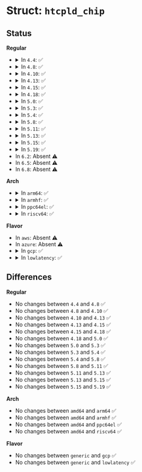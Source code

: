 # Struct: <code>htcpld_chip</code>

## Status
<b>Regular</b>
<ul>
<li>
<details>
<summary>In <code>4.4</code>: ✅</summary>

```c
struct htcpld_chip {
    spinlock_t lock;
    u8 reset;
    u8 addr;
    struct device *dev;
    struct i2c_client *client;
    u8 cache_out;
    struct gpio_chip chip_out;
    u8 cache_in;
    struct gpio_chip chip_in;
    u16 irqs_enabled;
    uint irq_start;
    int nirqs;
    unsigned int flow_type;
    struct work_struct set_val_work;
};
```
</details>
</li>
<li>
<details>
<summary>In <code>4.8</code>: ✅</summary>

```c
struct htcpld_chip {
    spinlock_t lock;
    u8 reset;
    u8 addr;
    struct device *dev;
    struct i2c_client *client;
    u8 cache_out;
    struct gpio_chip chip_out;
    u8 cache_in;
    struct gpio_chip chip_in;
    u16 irqs_enabled;
    uint irq_start;
    int nirqs;
    unsigned int flow_type;
    struct work_struct set_val_work;
};
```
</details>
</li>
<li>
<details>
<summary>In <code>4.10</code>: ✅</summary>

```c
struct htcpld_chip {
    spinlock_t lock;
    u8 reset;
    u8 addr;
    struct device *dev;
    struct i2c_client *client;
    u8 cache_out;
    struct gpio_chip chip_out;
    u8 cache_in;
    struct gpio_chip chip_in;
    u16 irqs_enabled;
    uint irq_start;
    int nirqs;
    unsigned int flow_type;
    struct work_struct set_val_work;
};
```
</details>
</li>
<li>
<details>
<summary>In <code>4.13</code>: ✅</summary>

```c
struct htcpld_chip {
    spinlock_t lock;
    u8 reset;
    u8 addr;
    struct device *dev;
    struct i2c_client *client;
    u8 cache_out;
    struct gpio_chip chip_out;
    u8 cache_in;
    struct gpio_chip chip_in;
    u16 irqs_enabled;
    uint irq_start;
    int nirqs;
    unsigned int flow_type;
    struct work_struct set_val_work;
};
```
</details>
</li>
<li>
<details>
<summary>In <code>4.15</code>: ✅</summary>

```c
struct htcpld_chip {
    spinlock_t lock;
    u8 reset;
    u8 addr;
    struct device *dev;
    struct i2c_client *client;
    u8 cache_out;
    struct gpio_chip chip_out;
    u8 cache_in;
    struct gpio_chip chip_in;
    u16 irqs_enabled;
    uint irq_start;
    int nirqs;
    unsigned int flow_type;
    struct work_struct set_val_work;
};
```
</details>
</li>
<li>
<details>
<summary>In <code>4.18</code>: ✅</summary>

```c
struct htcpld_chip {
    spinlock_t lock;
    u8 reset;
    u8 addr;
    struct device *dev;
    struct i2c_client *client;
    u8 cache_out;
    struct gpio_chip chip_out;
    u8 cache_in;
    struct gpio_chip chip_in;
    u16 irqs_enabled;
    uint irq_start;
    int nirqs;
    unsigned int flow_type;
    struct work_struct set_val_work;
};
```
</details>
</li>
<li>
<details>
<summary>In <code>5.0</code>: ✅</summary>

```c
struct htcpld_chip {
    spinlock_t lock;
    u8 reset;
    u8 addr;
    struct device *dev;
    struct i2c_client *client;
    u8 cache_out;
    struct gpio_chip chip_out;
    u8 cache_in;
    struct gpio_chip chip_in;
    u16 irqs_enabled;
    uint irq_start;
    int nirqs;
    unsigned int flow_type;
    struct work_struct set_val_work;
};
```
</details>
</li>
<li>
<details>
<summary>In <code>5.3</code>: ✅</summary>

```c
struct htcpld_chip {
    spinlock_t lock;
    u8 reset;
    u8 addr;
    struct device *dev;
    struct i2c_client *client;
    u8 cache_out;
    struct gpio_chip chip_out;
    u8 cache_in;
    struct gpio_chip chip_in;
    u16 irqs_enabled;
    uint irq_start;
    int nirqs;
    unsigned int flow_type;
    struct work_struct set_val_work;
};
```
</details>
</li>
<li>
<details>
<summary>In <code>5.4</code>: ✅</summary>

```c
struct htcpld_chip {
    spinlock_t lock;
    u8 reset;
    u8 addr;
    struct device *dev;
    struct i2c_client *client;
    u8 cache_out;
    struct gpio_chip chip_out;
    u8 cache_in;
    struct gpio_chip chip_in;
    u16 irqs_enabled;
    uint irq_start;
    int nirqs;
    unsigned int flow_type;
    struct work_struct set_val_work;
};
```
</details>
</li>
<li>
<details>
<summary>In <code>5.8</code>: ✅</summary>

```c
struct htcpld_chip {
    spinlock_t lock;
    u8 reset;
    u8 addr;
    struct device *dev;
    struct i2c_client *client;
    u8 cache_out;
    struct gpio_chip chip_out;
    u8 cache_in;
    struct gpio_chip chip_in;
    u16 irqs_enabled;
    uint irq_start;
    int nirqs;
    unsigned int flow_type;
    struct work_struct set_val_work;
};
```
</details>
</li>
<li>
<details>
<summary>In <code>5.11</code>: ✅</summary>

```c
struct htcpld_chip {
    spinlock_t lock;
    u8 reset;
    u8 addr;
    struct device *dev;
    struct i2c_client *client;
    u8 cache_out;
    struct gpio_chip chip_out;
    u8 cache_in;
    struct gpio_chip chip_in;
    u16 irqs_enabled;
    uint irq_start;
    int nirqs;
    unsigned int flow_type;
    struct work_struct set_val_work;
};
```
</details>
</li>
<li>
<details>
<summary>In <code>5.13</code>: ✅</summary>

```c
struct htcpld_chip {
    spinlock_t lock;
    u8 reset;
    u8 addr;
    struct device *dev;
    struct i2c_client *client;
    u8 cache_out;
    struct gpio_chip chip_out;
    u8 cache_in;
    struct gpio_chip chip_in;
    u16 irqs_enabled;
    uint irq_start;
    int nirqs;
    unsigned int flow_type;
    struct work_struct set_val_work;
};
```
</details>
</li>
<li>
<details>
<summary>In <code>5.15</code>: ✅</summary>

```c
struct htcpld_chip {
    spinlock_t lock;
    u8 reset;
    u8 addr;
    struct device *dev;
    struct i2c_client *client;
    u8 cache_out;
    struct gpio_chip chip_out;
    u8 cache_in;
    struct gpio_chip chip_in;
    u16 irqs_enabled;
    uint irq_start;
    int nirqs;
    unsigned int flow_type;
    struct work_struct set_val_work;
};
```
</details>
</li>
<li>
<details>
<summary>In <code>5.19</code>: ✅</summary>

```c
struct htcpld_chip {
    spinlock_t lock;
    u8 reset;
    u8 addr;
    struct device *dev;
    struct i2c_client *client;
    u8 cache_out;
    struct gpio_chip chip_out;
    u8 cache_in;
    struct gpio_chip chip_in;
    u16 irqs_enabled;
    uint irq_start;
    int nirqs;
    unsigned int flow_type;
    struct work_struct set_val_work;
};
```
</details>
</li>
<li>
In <code>6.2</code>: Absent ⚠️
</li>
<li>
In <code>6.5</code>: Absent ⚠️
</li>
<li>
In <code>6.8</code>: Absent ⚠️
</li>
</ul>
<b>Arch</b>
<ul>
<li>
<details>
<summary>In <code>arm64</code>: ✅</summary>

```c
struct htcpld_chip {
    spinlock_t lock;
    u8 reset;
    u8 addr;
    struct device *dev;
    struct i2c_client *client;
    u8 cache_out;
    struct gpio_chip chip_out;
    u8 cache_in;
    struct gpio_chip chip_in;
    u16 irqs_enabled;
    uint irq_start;
    int nirqs;
    unsigned int flow_type;
    struct work_struct set_val_work;
};
```
</details>
</li>
<li>
<details>
<summary>In <code>armhf</code>: ✅</summary>

```c
struct htcpld_chip {
    spinlock_t lock;
    u8 reset;
    u8 addr;
    struct device *dev;
    struct i2c_client *client;
    u8 cache_out;
    struct gpio_chip chip_out;
    u8 cache_in;
    struct gpio_chip chip_in;
    u16 irqs_enabled;
    uint irq_start;
    int nirqs;
    unsigned int flow_type;
    struct work_struct set_val_work;
};
```
</details>
</li>
<li>
<details>
<summary>In <code>ppc64el</code>: ✅</summary>

```c
struct htcpld_chip {
    spinlock_t lock;
    u8 reset;
    u8 addr;
    struct device *dev;
    struct i2c_client *client;
    u8 cache_out;
    struct gpio_chip chip_out;
    u8 cache_in;
    struct gpio_chip chip_in;
    u16 irqs_enabled;
    uint irq_start;
    int nirqs;
    unsigned int flow_type;
    struct work_struct set_val_work;
};
```
</details>
</li>
<li>
<details>
<summary>In <code>riscv64</code>: ✅</summary>

```c
struct htcpld_chip {
    spinlock_t lock;
    u8 reset;
    u8 addr;
    struct device *dev;
    struct i2c_client *client;
    u8 cache_out;
    struct gpio_chip chip_out;
    u8 cache_in;
    struct gpio_chip chip_in;
    u16 irqs_enabled;
    uint irq_start;
    int nirqs;
    unsigned int flow_type;
    struct work_struct set_val_work;
};
```
</details>
</li>
</ul>
<b>Flavor</b>
<ul>
<li>
In <code>aws</code>: Absent ⚠️
</li>
<li>
In <code>azure</code>: Absent ⚠️
</li>
<li>
<details>
<summary>In <code>gcp</code>: ✅</summary>

```c
struct htcpld_chip {
    spinlock_t lock;
    u8 reset;
    u8 addr;
    struct device *dev;
    struct i2c_client *client;
    u8 cache_out;
    struct gpio_chip chip_out;
    u8 cache_in;
    struct gpio_chip chip_in;
    u16 irqs_enabled;
    uint irq_start;
    int nirqs;
    unsigned int flow_type;
    struct work_struct set_val_work;
};
```
</details>
</li>
<li>
<details>
<summary>In <code>lowlatency</code>: ✅</summary>

```c
struct htcpld_chip {
    spinlock_t lock;
    u8 reset;
    u8 addr;
    struct device *dev;
    struct i2c_client *client;
    u8 cache_out;
    struct gpio_chip chip_out;
    u8 cache_in;
    struct gpio_chip chip_in;
    u16 irqs_enabled;
    uint irq_start;
    int nirqs;
    unsigned int flow_type;
    struct work_struct set_val_work;
};
```
</details>
</li>
</ul>

## Differences
<b>Regular</b>
<ul>
<li>
No changes between <code>4.4</code> and <code>4.8</code> ✅
</li>
<li>
No changes between <code>4.8</code> and <code>4.10</code> ✅
</li>
<li>
No changes between <code>4.10</code> and <code>4.13</code> ✅
</li>
<li>
No changes between <code>4.13</code> and <code>4.15</code> ✅
</li>
<li>
No changes between <code>4.15</code> and <code>4.18</code> ✅
</li>
<li>
No changes between <code>4.18</code> and <code>5.0</code> ✅
</li>
<li>
No changes between <code>5.0</code> and <code>5.3</code> ✅
</li>
<li>
No changes between <code>5.3</code> and <code>5.4</code> ✅
</li>
<li>
No changes between <code>5.4</code> and <code>5.8</code> ✅
</li>
<li>
No changes between <code>5.8</code> and <code>5.11</code> ✅
</li>
<li>
No changes between <code>5.11</code> and <code>5.13</code> ✅
</li>
<li>
No changes between <code>5.13</code> and <code>5.15</code> ✅
</li>
<li>
No changes between <code>5.15</code> and <code>5.19</code> ✅
</li>
</ul>
<b>Arch</b>
<ul>
<li>
No changes between <code>amd64</code> and <code>arm64</code> ✅
</li>
<li>
No changes between <code>amd64</code> and <code>armhf</code> ✅
</li>
<li>
No changes between <code>amd64</code> and <code>ppc64el</code> ✅
</li>
<li>
No changes between <code>amd64</code> and <code>riscv64</code> ✅
</li>
</ul>
<b>Flavor</b>
<ul>
<li>
No changes between <code>generic</code> and <code>gcp</code> ✅
</li>
<li>
No changes between <code>generic</code> and <code>lowlatency</code> ✅
</li>
</ul>

